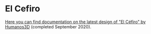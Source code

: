 # El Cefiro

[Here you can find documentation on the latest design of "El Céfiro" by Humanos3D](https://github.com/Humanos3D/El-Cefiro/wiki) (completed September 2020).
